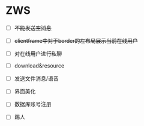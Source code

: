 # ZWS

- [ ] ~~不能发送空消息~~
- [ ] ~~clientframe中对于border的左布局展示当前在线用户~~
- [ ] ~~对在线用户进行私聊~~

- [ ] download&resource
- [ ] 发送文件消息/语音
- [ ] 界面美化
- [ ] 数据库账号注册
- [ ] 踢人

